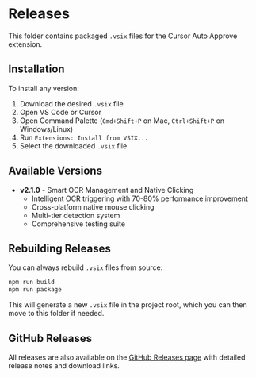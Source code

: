# Releases

This folder contains packaged `.vsix` files for the Cursor Auto Approve extension.

## Installation

To install any version:

1. Download the desired `.vsix` file
2. Open VS Code or Cursor
3. Open Command Palette (`Cmd+Shift+P` on Mac, `Ctrl+Shift+P` on Windows/Linux)
4. Run `Extensions: Install from VSIX...`
5. Select the downloaded `.vsix` file

## Available Versions

- **v2.1.0** - Smart OCR Management and Native Clicking
  - Intelligent OCR triggering with 70-80% performance improvement
  - Cross-platform native mouse clicking
  - Multi-tier detection system
  - Comprehensive testing suite

## Rebuilding Releases

You can always rebuild `.vsix` files from source:

```bash
npm run build
npm run package
```

This will generate a new `.vsix` file in the project root, which you can then move to this folder if needed.

## GitHub Releases

All releases are also available on the [GitHub Releases page](https://github.com/brian-slate/cursor-auto-approve/releases) with detailed release notes and download links.

